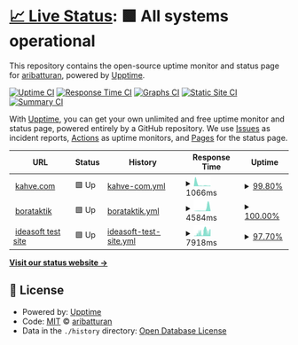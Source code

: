 # [📈 Live Status](https://aribatturan.github.io/hcdev): <!--live status--> **🟩 All systems operational**

This repository contains the open-source uptime monitor and status page for [aribatturan](https://aribatturan.github.io/hcdev), powered by [Upptime](https://github.com/upptime/upptime).

[![Uptime CI](https://github.com/aribatturan/hcdev/workflows/Uptime%20CI/badge.svg)](https://github.com/aribatturan/hcdev/actions?query=workflow%3A%22Uptime+CI%22)
[![Response Time CI](https://github.com/aribatturan/hcdev/workflows/Response%20Time%20CI/badge.svg)](https://github.com/aribatturan/hcdev/actions?query=workflow%3A%22Response+Time+CI%22)
[![Graphs CI](https://github.com/aribatturan/hcdev/workflows/Graphs%20CI/badge.svg)](https://github.com/aribatturan/hcdev/actions?query=workflow%3A%22Graphs+CI%22)
[![Static Site CI](https://github.com/aribatturan/hcdev/workflows/Static%20Site%20CI/badge.svg)](https://github.com/aribatturan/hcdev/actions?query=workflow%3A%22Static+Site+CI%22)
[![Summary CI](https://github.com/aribatturan/hcdev/workflows/Summary%20CI/badge.svg)](https://github.com/aribatturan/hcdev/actions?query=workflow%3A%22Summary+CI%22)

With [Upptime](https://upptime.js.org), you can get your own unlimited and free uptime monitor and status page, powered entirely by a GitHub repository. We use [Issues](https://github.com/aribatturan/hcdev/issues) as incident reports, [Actions](https://github.com/aribatturan/hcdev/actions) as uptime monitors, and [Pages](https://aribatturan.github.io/hcdev) for the status page.

<!--start: status pages-->
<!-- This summary is generated by Upptime (https://github.com/upptime/upptime) -->
<!-- Do not edit this manually, your changes will be overwritten -->
<!-- prettier-ignore -->
| URL | Status | History | Response Time | Uptime |
| --- | ------ | ------- | ------------- | ------ |
| <img alt="" src="https://icons.duckduckgo.com/ip3/www.kahve.com.ico" height="13"> [kahve.com](https://www.kahve.com) | 🟩 Up | [kahve-com.yml](https://github.com/aribatturan/hcdev/commits/HEAD/history/kahve-com.yml) | <details><summary><img alt="Response time graph" src="./graphs/kahve-com/response-time-week.png" height="20"> 1066ms</summary><br><a href="https://aribatturan.github.io/hcdev/history/kahve-com"><img alt="Response time 3596" src="https://img.shields.io/endpoint?url=https%3A%2F%2Fraw.githubusercontent.com%2Faribatturan%2Fhcdev%2FHEAD%2Fapi%2Fkahve-com%2Fresponse-time.json"></a><br><a href="https://aribatturan.github.io/hcdev/history/kahve-com"><img alt="24-hour response time 1128" src="https://img.shields.io/endpoint?url=https%3A%2F%2Fraw.githubusercontent.com%2Faribatturan%2Fhcdev%2FHEAD%2Fapi%2Fkahve-com%2Fresponse-time-day.json"></a><br><a href="https://aribatturan.github.io/hcdev/history/kahve-com"><img alt="7-day response time 1066" src="https://img.shields.io/endpoint?url=https%3A%2F%2Fraw.githubusercontent.com%2Faribatturan%2Fhcdev%2FHEAD%2Fapi%2Fkahve-com%2Fresponse-time-week.json"></a><br><a href="https://aribatturan.github.io/hcdev/history/kahve-com"><img alt="30-day response time 2755" src="https://img.shields.io/endpoint?url=https%3A%2F%2Fraw.githubusercontent.com%2Faribatturan%2Fhcdev%2FHEAD%2Fapi%2Fkahve-com%2Fresponse-time-month.json"></a><br><a href="https://aribatturan.github.io/hcdev/history/kahve-com"><img alt="1-year response time 3518" src="https://img.shields.io/endpoint?url=https%3A%2F%2Fraw.githubusercontent.com%2Faribatturan%2Fhcdev%2FHEAD%2Fapi%2Fkahve-com%2Fresponse-time-year.json"></a></details> | <details><summary><a href="https://aribatturan.github.io/hcdev/history/kahve-com">99.80%</a></summary><a href="https://aribatturan.github.io/hcdev/history/kahve-com"><img alt="All-time uptime 99.63%" src="https://img.shields.io/endpoint?url=https%3A%2F%2Fraw.githubusercontent.com%2Faribatturan%2Fhcdev%2FHEAD%2Fapi%2Fkahve-com%2Fuptime.json"></a><br><a href="https://aribatturan.github.io/hcdev/history/kahve-com"><img alt="24-hour uptime 100.00%" src="https://img.shields.io/endpoint?url=https%3A%2F%2Fraw.githubusercontent.com%2Faribatturan%2Fhcdev%2FHEAD%2Fapi%2Fkahve-com%2Fuptime-day.json"></a><br><a href="https://aribatturan.github.io/hcdev/history/kahve-com"><img alt="7-day uptime 99.80%" src="https://img.shields.io/endpoint?url=https%3A%2F%2Fraw.githubusercontent.com%2Faribatturan%2Fhcdev%2FHEAD%2Fapi%2Fkahve-com%2Fuptime-week.json"></a><br><a href="https://aribatturan.github.io/hcdev/history/kahve-com"><img alt="30-day uptime 99.82%" src="https://img.shields.io/endpoint?url=https%3A%2F%2Fraw.githubusercontent.com%2Faribatturan%2Fhcdev%2FHEAD%2Fapi%2Fkahve-com%2Fuptime-month.json"></a><br><a href="https://aribatturan.github.io/hcdev/history/kahve-com"><img alt="1-year uptime 99.54%" src="https://img.shields.io/endpoint?url=https%3A%2F%2Fraw.githubusercontent.com%2Faribatturan%2Fhcdev%2FHEAD%2Fapi%2Fkahve-com%2Fuptime-year.json"></a></details>
| <img alt="" src="https://icons.duckduckgo.com/ip3/www.borataktik.com.ico" height="13"> [borataktik](https://www.borataktik.com) | 🟩 Up | [borataktik.yml](https://github.com/aribatturan/hcdev/commits/HEAD/history/borataktik.yml) | <details><summary><img alt="Response time graph" src="./graphs/borataktik/response-time-week.png" height="20"> 4584ms</summary><br><a href="https://aribatturan.github.io/hcdev/history/borataktik"><img alt="Response time 1305" src="https://img.shields.io/endpoint?url=https%3A%2F%2Fraw.githubusercontent.com%2Faribatturan%2Fhcdev%2FHEAD%2Fapi%2Fborataktik%2Fresponse-time.json"></a><br><a href="https://aribatturan.github.io/hcdev/history/borataktik"><img alt="24-hour response time 1192" src="https://img.shields.io/endpoint?url=https%3A%2F%2Fraw.githubusercontent.com%2Faribatturan%2Fhcdev%2FHEAD%2Fapi%2Fborataktik%2Fresponse-time-day.json"></a><br><a href="https://aribatturan.github.io/hcdev/history/borataktik"><img alt="7-day response time 4584" src="https://img.shields.io/endpoint?url=https%3A%2F%2Fraw.githubusercontent.com%2Faribatturan%2Fhcdev%2FHEAD%2Fapi%2Fborataktik%2Fresponse-time-week.json"></a><br><a href="https://aribatturan.github.io/hcdev/history/borataktik"><img alt="30-day response time 2689" src="https://img.shields.io/endpoint?url=https%3A%2F%2Fraw.githubusercontent.com%2Faribatturan%2Fhcdev%2FHEAD%2Fapi%2Fborataktik%2Fresponse-time-month.json"></a><br><a href="https://aribatturan.github.io/hcdev/history/borataktik"><img alt="1-year response time 1458" src="https://img.shields.io/endpoint?url=https%3A%2F%2Fraw.githubusercontent.com%2Faribatturan%2Fhcdev%2FHEAD%2Fapi%2Fborataktik%2Fresponse-time-year.json"></a></details> | <details><summary><a href="https://aribatturan.github.io/hcdev/history/borataktik">100.00%</a></summary><a href="https://aribatturan.github.io/hcdev/history/borataktik"><img alt="All-time uptime 98.86%" src="https://img.shields.io/endpoint?url=https%3A%2F%2Fraw.githubusercontent.com%2Faribatturan%2Fhcdev%2FHEAD%2Fapi%2Fborataktik%2Fuptime.json"></a><br><a href="https://aribatturan.github.io/hcdev/history/borataktik"><img alt="24-hour uptime 100.00%" src="https://img.shields.io/endpoint?url=https%3A%2F%2Fraw.githubusercontent.com%2Faribatturan%2Fhcdev%2FHEAD%2Fapi%2Fborataktik%2Fuptime-day.json"></a><br><a href="https://aribatturan.github.io/hcdev/history/borataktik"><img alt="7-day uptime 100.00%" src="https://img.shields.io/endpoint?url=https%3A%2F%2Fraw.githubusercontent.com%2Faribatturan%2Fhcdev%2FHEAD%2Fapi%2Fborataktik%2Fuptime-week.json"></a><br><a href="https://aribatturan.github.io/hcdev/history/borataktik"><img alt="30-day uptime 99.91%" src="https://img.shields.io/endpoint?url=https%3A%2F%2Fraw.githubusercontent.com%2Faribatturan%2Fhcdev%2FHEAD%2Fapi%2Fborataktik%2Fuptime-month.json"></a><br><a href="https://aribatturan.github.io/hcdev/history/borataktik"><img alt="1-year uptime 99.80%" src="https://img.shields.io/endpoint?url=https%3A%2F%2Fraw.githubusercontent.com%2Faribatturan%2Fhcdev%2FHEAD%2Fapi%2Fborataktik%2Fuptime-year.json"></a></details>
| <img alt="" src="https://icons.duckduckgo.com/ip3/ops.ideasoft.dev.ico" height="13"> [ideasoft test site](https://ops.ideasoft.dev) | 🟩 Up | [ideasoft-test-site.yml](https://github.com/aribatturan/hcdev/commits/HEAD/history/ideasoft-test-site.yml) | <details><summary><img alt="Response time graph" src="./graphs/ideasoft-test-site/response-time-week.png" height="20"> 7918ms</summary><br><a href="https://aribatturan.github.io/hcdev/history/ideasoft-test-site"><img alt="Response time 2575" src="https://img.shields.io/endpoint?url=https%3A%2F%2Fraw.githubusercontent.com%2Faribatturan%2Fhcdev%2FHEAD%2Fapi%2Fideasoft-test-site%2Fresponse-time.json"></a><br><a href="https://aribatturan.github.io/hcdev/history/ideasoft-test-site"><img alt="24-hour response time 10389" src="https://img.shields.io/endpoint?url=https%3A%2F%2Fraw.githubusercontent.com%2Faribatturan%2Fhcdev%2FHEAD%2Fapi%2Fideasoft-test-site%2Fresponse-time-day.json"></a><br><a href="https://aribatturan.github.io/hcdev/history/ideasoft-test-site"><img alt="7-day response time 7918" src="https://img.shields.io/endpoint?url=https%3A%2F%2Fraw.githubusercontent.com%2Faribatturan%2Fhcdev%2FHEAD%2Fapi%2Fideasoft-test-site%2Fresponse-time-week.json"></a><br><a href="https://aribatturan.github.io/hcdev/history/ideasoft-test-site"><img alt="30-day response time 3983" src="https://img.shields.io/endpoint?url=https%3A%2F%2Fraw.githubusercontent.com%2Faribatturan%2Fhcdev%2FHEAD%2Fapi%2Fideasoft-test-site%2Fresponse-time-month.json"></a><br><a href="https://aribatturan.github.io/hcdev/history/ideasoft-test-site"><img alt="1-year response time 2459" src="https://img.shields.io/endpoint?url=https%3A%2F%2Fraw.githubusercontent.com%2Faribatturan%2Fhcdev%2FHEAD%2Fapi%2Fideasoft-test-site%2Fresponse-time-year.json"></a></details> | <details><summary><a href="https://aribatturan.github.io/hcdev/history/ideasoft-test-site">97.70%</a></summary><a href="https://aribatturan.github.io/hcdev/history/ideasoft-test-site"><img alt="All-time uptime 98.72%" src="https://img.shields.io/endpoint?url=https%3A%2F%2Fraw.githubusercontent.com%2Faribatturan%2Fhcdev%2FHEAD%2Fapi%2Fideasoft-test-site%2Fuptime.json"></a><br><a href="https://aribatturan.github.io/hcdev/history/ideasoft-test-site"><img alt="24-hour uptime 88.05%" src="https://img.shields.io/endpoint?url=https%3A%2F%2Fraw.githubusercontent.com%2Faribatturan%2Fhcdev%2FHEAD%2Fapi%2Fideasoft-test-site%2Fuptime-day.json"></a><br><a href="https://aribatturan.github.io/hcdev/history/ideasoft-test-site"><img alt="7-day uptime 97.70%" src="https://img.shields.io/endpoint?url=https%3A%2F%2Fraw.githubusercontent.com%2Faribatturan%2Fhcdev%2FHEAD%2Fapi%2Fideasoft-test-site%2Fuptime-week.json"></a><br><a href="https://aribatturan.github.io/hcdev/history/ideasoft-test-site"><img alt="30-day uptime 99.21%" src="https://img.shields.io/endpoint?url=https%3A%2F%2Fraw.githubusercontent.com%2Faribatturan%2Fhcdev%2FHEAD%2Fapi%2Fideasoft-test-site%2Fuptime-month.json"></a><br><a href="https://aribatturan.github.io/hcdev/history/ideasoft-test-site"><img alt="1-year uptime 99.42%" src="https://img.shields.io/endpoint?url=https%3A%2F%2Fraw.githubusercontent.com%2Faribatturan%2Fhcdev%2FHEAD%2Fapi%2Fideasoft-test-site%2Fuptime-year.json"></a></details>

<!--end: status pages-->

[**Visit our status website →**](https://aribatturan.github.io/hcdev)

## 📄 License

- Powered by: [Upptime](https://github.com/upptime/upptime)
- Code: [MIT](./LICENSE) © [aribatturan](https://aribatturan.github.io/hcdev)
- Data in the `./history` directory: [Open Database License](https://opendatacommons.org/licenses/odbl/1-0/)
